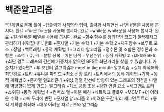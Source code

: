 # 백준알고리즘
*단계별로 문제 풀이
  +입출력과 사칙연산	입력, 출력과 사칙연산
  +if문	if문을 사용해 봅시다.	완료
  +for문	for문을 사용해 봅시다.	완료
  +while문	while문을 사용해 봅시다.	완료
  +1차원 배열	배열을 사용해 봅시다.	완료
  +함수	함수를 정의하면 코드가 깔끔해지고 관리하기 쉬워집니다.	완료
  +문자열
  +기본 수학 1
  +기본 수학 2
  +재귀함수
  +브루트 포스
  +정렬
  +백트래킹
  +동적 계획법 1
  +그리디 알고리즘
  +정수론 및 조합론	정수론과 조합론
  +스택
  +큐, 덱
  +분할 정복
  +이분 탐색
  +우선순위
  +동적 계획법 2
  +DFS와 BFS
  +최단 경로	그래프의 간선에 가중치가 없으면 BFS로 최단거리를 찾을 수 있습니다. 가중치가 있다면?
  +투 포인터 알고리즘과 meet in the middle 알고리즘
  +실제 최적해와 최단경로
  +트리
  +유니온 파인드
  +최소 신장 트리
  +트리에서의 동적 계획법
  +기하
  +동적 계획법 3
  +문자열 알고리즘 1
  +위상 정렬	간선에 방향이 있는 그래프의 정점을 나열해 역방향이 없게 만드는 알고리즘
  +최소 공통 조상
  +강한 연결 요소
  +세그먼트 트리
  +스위핑
  +동적 계획법 4
  +컨벡스 헐
  +이분 매칭
  +네트워크 플로우
  +MCMF
  +더 어려운 수학
  +고속 푸리에 변환
  +문자열 알고리즘 2
  +어려운 구간 쿼리	세그먼트 트리
  +동적 계획법 최적화
  +매우 어려운 자료구조와 알고리즘
